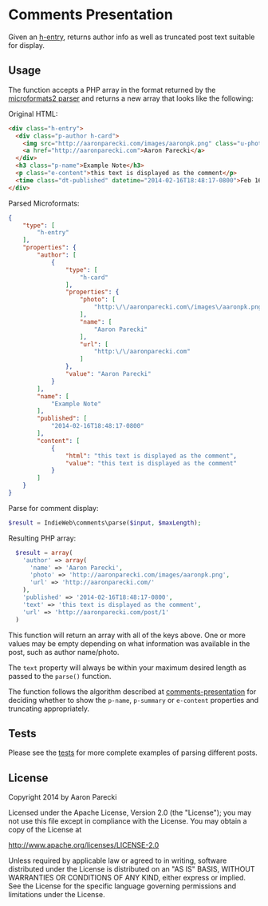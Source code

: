 Comments Presentation
=====================

Given an [h-entry](http://indiewebcamp.com/h-entry), returns author info as well as truncated post text suitable for display.

Usage
-----

The function accepts a PHP array in the format returned by the [microformats2 parser](https://github.com/indieweb/php-mf2)
and returns a new array that looks like the following:

Original HTML:
```html
<div class="h-entry">
  <div class="p-author h-card">
    <img src="http://aaronparecki.com/images/aaronpk.png" class="u-photo">
    <a href="http://aaronparecki.com">Aaron Parecki</a>
  </div>
  <h3 class="p-name">Example Note</h3>
  <p class="e-content">this text is displayed as the comment</p>
  <time class="dt-published" datetime="2014-02-16T18:48:17-0800">Feb 16, 6:48pm</time>
</div>
```

Parsed Microformats:
```json
{
    "type": [
        "h-entry"
    ],
    "properties": {
        "author": [
            {
                "type": [
                    "h-card"
                ],
                "properties": {
                    "photo": [
                        "http:\/\/aaronparecki.com\/images\/aaronpk.png"
                    ],
                    "name": [
                        "Aaron Parecki"
                    ],
                    "url": [
                        "http:\/\/aaronparecki.com"
                    ]
                },
                "value": "Aaron Parecki"
            }
        ],
        "name": [
            "Example Note"
        ],
        "published": [
            "2014-02-16T18:48:17-0800"
        ],
        "content": [
            {
                "html": "this text is displayed as the comment",
                "value": "this text is displayed as the comment"
            }
        ]
    }
}
```

Parse for comment display:

```php
$result = IndieWeb\comments\parse($input, $maxLength);
```

Resulting PHP array:

```php
  $result = array(
    'author' => array(
      'name' => 'Aaron Parecki',
      'photo' => 'http://aaronparecki.com/images/aaronpk.png',
      'url' => 'http://aaronparecki.com/'
    ),
    'published' => '2014-02-16T18:48:17-0800',
    'text' => 'this text is displayed as the comment',
    'url' => 'http://aaronparecki.com/post/1'
  )
```

This function will return an array with all of the keys above. One or more values may 
be empty depending on what information was available in the post, such as author name/photo.

The `text` property will always be within your maximum desired length as passed to the `parse()` function.

The function follows the algorithm described at [comments-presentation](http://indiewebcamp.com/comments-presentation#How_to_display)
for deciding whether to show the `p-name`, `p-summary` or `e-content` properties and truncating appropriately.



Tests
-----

Please see the [tests](tests/BasicTest.php) for more complete examples of parsing different posts.


License
-------

Copyright 2014 by Aaron Parecki

Licensed under the Apache License, Version 2.0 (the "License"); you may not use this file except in compliance with the License. You may obtain a copy of the License at

http://www.apache.org/licenses/LICENSE-2.0

Unless required by applicable law or agreed to in writing, software distributed under the License is distributed on an "AS IS" BASIS, WITHOUT WARRANTIES OR CONDITIONS OF ANY KIND, either express or implied. See the License for the specific language governing permissions and limitations under the License.
